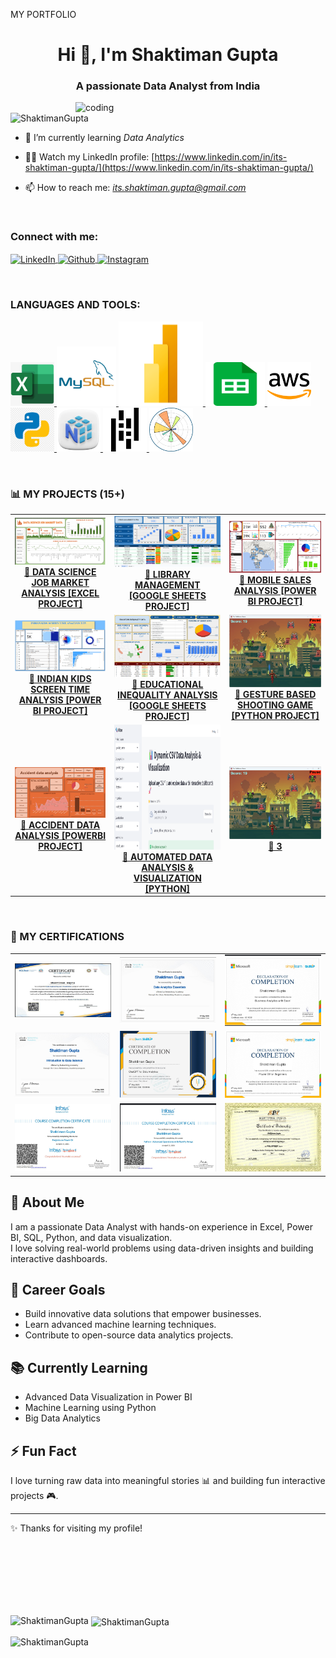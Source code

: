 MY PORTFOLIO
<h1 align="center">Hi 👋, I'm Shaktiman Gupta</h1>
<h3 align="center">A passionate Data Analyst from India</h3>
<img align="right" alt="coding" width="400" src="https://user-images.githubusercontent.com/55389276/140866485-8fb1c876-9a8f-4d6a-98dc-08c4981eaf70.gif">

<p align="left"> 
  <img src="https://komarev.com/ghpvc/?username=ShaktimanGupta&label=Profile%20views&color=0e75b6&style=flat" alt="ShaktimanGupta" /> 
</p>

- 🌱 I’m currently learning *Data Analytics*

- 👨‍💻 Watch my LinkedIn profile: [https://www.linkedin.com/in/its-shaktiman-gupta/](https://www.linkedin.com/in/its-shaktiman-gupta/)

- 📫 How to reach me: *its.shaktiman.gupta@gmail.com*
<br>
<h3 align="left">Connect with me:</h3>
<p align="left">
  <a href="https://www.linkedin.com/in/its-shaktiman-gupta/" target="blank">
    <img align="center" src="https://raw.githubusercontent.com/rahuldkjain/github-profile-readme-generator/master/src/images/icons/Social/linked-in-alt.svg" alt="LinkedIn" height="30" width="40" />
  </a>
 <a href="https://github.com/ShaktimanGupta" target="blank">
    <img align="center" src="https://cdn.jsdelivr.net/gh/devicons/devicon/icons/github/github-original.svg" alt="Github" height="30" width="40" />
  </a>
  <a href="https://www.instagram.com/shaktiman_gupta_01/" target="blank">
    <img align="center" src="https://raw.githubusercontent.com/rahuldkjain/github-profile-readme-generator/master/src/images/icons/Social/instagram.svg" alt="Instagram" height="30" width="40" />
  </a>
</p>
<br>
<h3 align="left">LANGUAGES AND TOOLS:</h3>

<p align="left">
  <a href="https://www.microsoft.com/en-us/microsoft-365/excel" target="_blank" rel="noreferrer">
    <img src="assets/icons/990-9907356_microsoft-excel-icon-microsoft-excel.jpg" alt="excel" width="70" height="70"/>
  </a>
  <a href="https://www.mysql.com/" target="_blank" rel="noreferrer">
    <img src="assets/icons/mysql-5-logo-png-transparent.png" alt="mysql" width="95" height="95"/>
  </a>
  <a href="https://powerbi.microsoft.com/" target="_blank" rel="noreferrer">
    <img src="assets/icons/Power-BI-Logo.png" alt="powerbi" width="135" height="135"/>
  </a>
   <a href="https://docs.google.com/spreadsheets/u/0/" target="_blank" rel="noreferrer">
    <img src="assets/icons/5968557.png" alt="google sheets" width="95" height="70"/>
  </a>
  <a href="https://aws.amazon.com/" target="_blank" rel="noreferrer">
    <img src="assets/icons/aws-color.png" alt="aws" width="70" height="70"/>
  </a>
  <a href="https://www.python.org/" target="_blank" rel="noreferrer">
    <img src="assets/icons/hd-python-logo-symbol-transparent-png-735811696257415dbkifcuokn.png" alt="python" width="70" height="70"/>
  </a>
  <a href="https://numpy.org/" target="_blank" rel="noreferrer">
    <img src="assets/icons/free-numpy-9294869-7578012.webp" alt="numpy" width="70" height="70"/>
  </a>
  <a href="https://pandas.org/" target="_blank" rel="noreferrer">
    <img src="assets/icons/images.png" alt="pandas" width="70" height="70"/>
  </a>
  <a href="https://matplotlib.org/stable/" target="_blank" rel="noreferrer">
    <img src="assets/icons/svgicons.png" alt="matplotlib" width="70" height="70"/>
  </a>
</p>

<br>
<h3 align="left">📊 MY PROJECTS (15+) </h3>

<table>
  <tr>
    <td align="center" width="300">
      <a href="https://github.com/ShaktimanGupta/DATA-SCIENCE-JOBS-IN-INDIA-ANALYSIS-EXCEL-PROJECT" target="_blank">
        <img src="assets/projects/SCREENSHOT 1 (1).png" alt="Sales Dashboard" width="250"/>
        <br><b>📁 DATA SCIENCE JOB MARKET ANALYSIS [EXCEL PROJECT]</b>
      </a>
    </td>
    <td align="center" width="300">
      <a href="https://github.com/ShaktimanGupta/LIBRARY_MANAGEMENT_GOOGLE_SHEETS_PROJECT" target="_blank">
        <img src="assets/projects/Screenshot 2025-09-10 161809.png" alt="Library management" height="100%" width="350"/>
        <br><b>📁 LIBRARY MANAGEMENT [GOOGLE SHEETS PROJECT] </b>
      </a>
    </td>
    <td align="center" width="300">
      <a href="https://github.com/ShaktimanGupta/MOBILE-SALES-DASHBOARD-USING-POWER-BI" target="_blank">
        <img src="assets/projects/Screenshot 2025-09-10 195336.png" height="90%" width="240"/>
        <br><b>📁 MOBILE SALES ANALYSIS [POWER BI PROJECT] </b>
      </a>
    </td>
  </tr>
  <tr>
    <td align="center" width="300">
      <a href="https://github.com/ShaktimanGupta/INDIAN-KIDS-SCREEN-TIME-ANALYSIS-PROJECT-IN-POWERBI" target="_blank">
        <img src="assets/projects/Screenshot 2.png" width="250"/>
        <br><b>📁 INDIAN KIDS SCREEN TIME ANALYSIS [POWER BI PROJECT] </b>
      </a>
    </td>
    <td align="center" width="300">
      <a href="https://github.com/ShaktimanGupta/EDUCATIONAL_INEQUALITY_ANALYSIS_USING_GOOGLE_SHEETS" target="_blank">
        <img src="assets/projects/Screenshot 2025-09-10 203432.png" width="230"/>
        <br><b>📁 EDUCATIONAL INEQUALITY ANALYSIS [GOOGLE SHEETS PROJECT] </b>
      </a>
    </td>
    <td align="center" width="300">
      <a href="https://github.com/ShaktimanGupta/GESTURE_GAME_MACHINE_LEARNING_PROJECT" target="_blank">
        <img src="assets/projects/Screenshot 2024-01-21 181005.png" width="220"/>
        <br><b>📁 GESTURE BASED SHOOTING GAME [PYTHON PROJECT] </b>
      </a>
    </td>
  </tr>
   <tr>
    <td align="center" width="300">
      <a href="https://github.com/ShaktimanGupta/ACCIDENT-DATA-ANALYSIS-USING-POWERBI" target="_blank">
        <img src="assets/projects/Screenshot 2025-10-17 105205.png" width="250"/>
        <br><b>📁 ACCIDENT DATA ANALYSIS [POWERBI PROJECT] </b>
      </a>
    </td>
    <td align="center" width="300">
      <a href="https://github.com/ShaktimanGupta/AUTOMATED-DATA-ANALYSIS-AND-VISUALIZAION-TOOL-PYTHON" target="_blank">
        <img src="assets/projects/Screenshot 2025-10-04 103324.png" height="200" width="280"/>
        <br><b>📁 AUTOMATED DATA ANALYSIS & VISUALIZATION [PYTHON] </b>
      </a>
    </td>
    <td align="center" width="300">
      <a href="https://github.com/ShaktimanGupta/GESTURE_GAME_MACHINE_LEARNING_PROJECT" target="_blank">
        <img src="assets/projects/Screenshot 2024-01-21 181005.png" width="220"/>
        <br><b>📁 3 </b>
      </a>
    </td>
  </tr>
</table>

<br>
<h3 align="left">🏅 MY CERTIFICATIONS </h3>

<table>
  <tr>
    <td align="center" width="300">
        <img src="assets/certifications/Screenshot 2025-09-10 211651.png" alt="Sales Dashboard" width="300"/>
      </a>
    </td>
    <td align="center" width="300">
       <img src="assets/certifications/WhatsApp Image 2025-09-10 at 21.01.29_7b10dda2.jpg" width="250"/>
      </a>
    </td>
    <td align="center" width="300">
        <img src="assets/certifications/WhatsApp Image 2025-09-10 at 21.01.30_09a38ebb.jpg" height="90%" width="240"/>
      </a>
    </td>
  </tr>
  <tr>
    <td align="center" width="300">
        <img src="assets/certifications/WhatsApp Image 2025-09-10 at 21.01.30_3155260d.jpg" width="250"/>
      </a>
    </td>
    <td align="center" width="300">
      <img src="assets/certifications/WhatsApp Image 2025-09-10 at 21.01.31_16fee396.jpg" width="230"/>
      </a>
    </td>
    <td align="center" width="300">
        <img src="assets/certifications/WhatsApp Image 2025-09-10 at 21.01.31_320dab8d.jpg" width="220"/>
      </a>
    </td>
  </tr>
   <tr>
    <td align="center" width="300">
        <img src="assets/certifications/WhatsApp Image 2025-09-10 at 21.01.32_541e0352.jpg" width="250"/>
      </a>
    </td>
    <td align="center" width="300">
      <img src="assets/certifications/WhatsApp Image 2025-09-10 at 21.01.35_572da005.jpg" width="230"/>
      </a>
    </td>
    <td align="center" width="300">
        <img src="assets/certifications/WhatsApp Image 2025-09-10 at 21.01.36_1e4ba866.jpg" width="220"/>
      </a>
    </td>
  </tr>
</table>


## 🚀 About Me
I am a passionate Data Analyst with hands-on experience in Excel, Power BI, SQL, Python, and data visualization.  
I love solving real-world problems using data-driven insights and building interactive dashboards.

## 🎯 Career Goals
- Build innovative data solutions that empower businesses.
- Learn advanced machine learning techniques.
- Contribute to open-source data analytics projects.

## 📚 Currently Learning
- Advanced Data Visualization in Power BI  
- Machine Learning using Python  
- Big Data Analytics

## ⚡ Fun Fact
I love turning raw data into meaningful stories 📊 and building fun interactive projects 🎮.

---

✨ Thanks for visiting my profile!

<br><br>
<br>
<br>
<br>
<br>

<p><img align="left" src="https://github-readme-stats.vercel.app/api/top-langs?username=ShaktimanGupta&show_icons=true&locale=en&layout=compact" alt="ShaktimanGupta" /></p>

<p>&nbsp;<img align="center" src="https://github-readme-stats.vercel.app/api?username=ShaktimanGupta&show_icons=true&locale=en" alt="ShaktimanGupta" /></p>

<p><img align="center" src="https://github-readme-streak-stats.herokuapp.com/?user=ShaktimanGupta&" alt="ShaktimanGupta" /></p>
